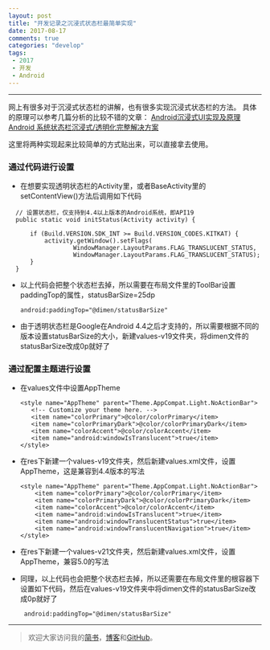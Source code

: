 ```yaml
---
layout: post
title: "开发记录之沉浸式状态栏最简单实现"
date: 2017-08-17
comments: true
categories: "develop"
tags:
 - 2017
 - 开发
 - Android
---
```



---

网上有很多对于沉浸式状态栏的讲解，也有很多实现沉浸式状态栏的方法。
具体的原理可以参考几篇分析的比较不错的文章：
[Android沉浸式UI实现及原理](http://www.jianshu.com/p/f3683e27fd94)
[Android 系统状态栏沉浸式/透明化完整解决方案](http://www.jianshu.com/p/34a8b40b9308)

这里将两种实现起来比较简单的方式贴出来，可以直接拿去使用。
<!-- more -->  

### 通过代码进行设置
* 在想要实现透明状态栏的Activity里，或者BaseActivity里的setContentView()方法后调用如下代码

<!-- more -->  


      // 设置状态栏，仅支持到4.4以上版本的Android系统，即API19
      public static void initStatus(Activity activity) {

          if (Build.VERSION.SDK_INT >= Build.VERSION_CODES.KITKAT) {
              activity.getWindow().setFlags(
                      WindowManager.LayoutParams.FLAG_TRANSLUCENT_STATUS,
                      WindowManager.LayoutParams.FLAG_TRANSLUCENT_STATUS);
          }
      }

* 以上代码会把整个状态栏去掉，所以需要在布局文件里的ToolBar设置paddingTop的属性，statusBarSize=25dp


      android:paddingTop="@dimen/statusBarSize"

* 由于透明状态栏是Google在Android 4.4之后才支持的，所以需要根据不同的版本设置statusBarSize的大小，新建values-v19文件夹，将dimen文件的statusBarSize改成0p就好了


### 通过配置主题进行设置
* 在values文件中设置AppTheme


      <style name="AppTheme" parent="Theme.AppCompat.Light.NoActionBar">
         <!-- Customize your theme here. -->
         <item name="colorPrimary">@color/colorPrimary</item>
         <item name="colorPrimaryDark">@color/colorPrimaryDark</item>
         <item name="colorAccent">@color/colorAccent</item>
         <item name="android:windowIsTranslucent">true</item>
      </style>


* 在res下新建一个values-v19文件夹，然后新建values.xml文件，设置AppTheme，这是兼容到4.4版本的写法


      <style name="AppTheme" parent="Theme.AppCompat.Light.NoActionBar">
          <item name="colorPrimary">@color/colorPrimary</item>
          <item name="colorPrimaryDark">@color/colorPrimaryDark</item>
          <item name="colorAccent">@color/colorAccent</item>
          <item name="android:windowIsTranslucent">true</item>
          <item name="android:windowTranslucentStatus">true</item>
          <item name="android:windowTranslucentNavigation">true</item>
      </style>

* 在res下新建一个values-v21文件夹，然后新建values.xml文件，设置AppTheme，兼容5.0的写法


    <style name="AppTheme" parent="Theme.AppCompat.Light.NoActionBar">
         <item name="colorPrimary">@color/colorPrimary</item>
         <item name="colorPrimaryDark">@color/colorPrimaryDark</item>
         <item name="colorAccent">@color/colorAccent</item>
         <item name="android:windowIsTranslucent">true</item>
         <item name="android:windowTranslucentStatus">false</item>
         <item name="android:windowTranslucentNavigation">true</item>
         <!--Android 5.x开始需要把颜色设置透明，否则导航栏会呈现系统默认的浅灰色-->
         <item name="android:statusBarColor">@android:color/transparent</item>
     </style>


* 同理，以上代码也会把整个状态栏去掉，所以还需要在布局文件里的根容器下设置如下代码，然后在values-v19文件夹中将dimen文件的statusBarSize改成0p就好了


       android:paddingTop="@dimen/statusBarSize"




---
> 欢迎大家访问我的[简书](http://www.jianshu.com/u/64f479a1cef7)，[博客](http://wanit.me/)和[GitHub](https://github.com/PingerOne)。
